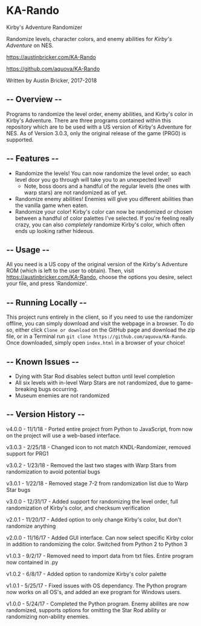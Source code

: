 # KA-Rando

Kirby's Adventure Randomizer

Randomize levels, character colors, and enemy abilities for *Kirby's Adventure* on NES.

https://austinbricker.com/KA-Rando

https://github.com/aquova/KA-Rando

Written by Austin Bricker, 2017-2018

## -- Overview --

Programs to randomize the level order, enemy abilities, and Kirby's color in Kirby's Adventure. There are three programs contained within this repository which are to be used with a US version of Kirby's Adventure for NES. As of Version 3.0.3, only the original release of the game (PRG0) is supported.

## -- Features --

- Randomize the levels! You can now randomize the level order, so each level door you go through will take you to an unexpected level!
    - Note, boss doors and a handful of the regular levels (the ones with warp stars) are not randomized as of yet.
- Randomize enemy abilities! Enemies will give you different abilities than the vanilla game when eaten.
- Randomize your color! Kirby's color can now be randomized or chosen between a handful of color palettes I've selected. If you're feeling really crazy, you can also *completely* randomize Kirby's color, which often ends up looking rather hideous.

## -- Usage --

All you need is a US copy of the original version of the Kirby's Adventure ROM (which is left to the user to obtain). Then, visit https://austinbricker.com/KA-Rando, choose the options you desire, select your file, and press 'Randomize'.

## -- Running Locally --

This project runs entirely in the client, so if you need to use the randomizer offline, you can simply download and visit the webpage in a browser. To do so, either click `Clone or download` on the GitHub page and download the zip file, or in a Terminal run `git clone https://github.com/aquova/KA-Rando`. Once downloaded, simply open `index.html` in a browser of your choice!

## -- Known Issues --

- Dying with Star Rod disables select button until level completion
- All six levels with in-level Warp Stars are not randomized, due to game-breaking bugs occurring.
- Museum enemies are not randomized

## -- Version History --

v4.0.0 - 11/1/18 - Ported entire project from Python to JavaScript, from now on the project will use a web-based interface.

v3.0.3 - 2/25/18 - Changed icon to not match KNDL-Randomizer, removed support for PRG1

v3.0.2 - 1/23/18 - Removed the last two stages with Warp Stars from randomization to avoid potential bugs

v3.0.1 - 1/22/18 - Removed stage 7-2 from randomization list due to Warp Star bugs

v3.0.0 - 12/31/17 - Added support for randomizing the level order, full randomization of Kirby's color, and checksum verification

v2.0.1 - 11/20/17 - Added option to only change Kirby's color, but don't randomize anything

v2.0.0 - 11/16/17 - Added GUI interface. Can now select specific Kirby color in addition to randomizing the color. Switched from Python 2 to Python 3

v1.0.3 - 9/2/17 - Removed need to import data from txt files. Entire program now contained in .py

v1.0.2 - 6/8/17 - Added option to randomize Kirby's color palette

v1.0.1 - 5/25/17 - Fixed issues with OS dependancy. The Python program now works on all OS's, and added an exe program for Windows users.

v1.0.0 - 5/24/17 - Completed the Python program. Enemy abilites are now randomized, supports options for omitting the Star Rod ability or randomizing non-ability enemies.

